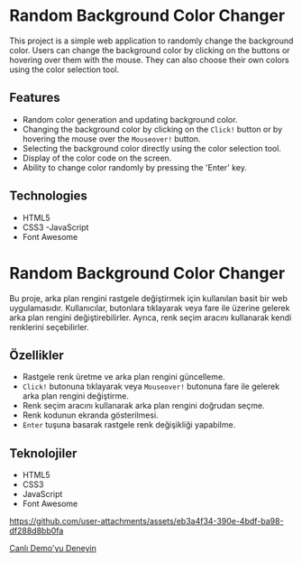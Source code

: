 # Random Background Color Changer

This project is a simple web application to randomly change the background color. Users can change the background color by clicking on the buttons or hovering over them with the mouse. They can also choose their own colors using the color selection tool.

## Features

- Random color generation and updating background color.
- Changing the background color by clicking on the `Click!` button or by hovering the mouse over the `Mouseover!` button.
- Selecting the background color directly using the color selection tool.
- Display of the color code on the screen.
- Ability to change color randomly by pressing the 'Enter' key.

## Technologies

- HTML5
- CSS3
-JavaScript
- Font Awesome

# Random Background Color Changer

Bu proje, arka plan rengini rastgele değiştirmek için kullanılan basit bir web uygulamasıdır. Kullanıcılar, butonlara tıklayarak veya fare ile üzerine gelerek arka plan rengini değiştirebilirler. Ayrıca, renk seçim aracını kullanarak kendi renklerini seçebilirler.

## Özellikler

- Rastgele renk üretme ve arka plan rengini güncelleme.
- `Click!` butonuna tıklayarak veya `Mouseover!` butonuna fare ile gelerek arka plan rengini değiştirme.
- Renk seçim aracını kullanarak arka plan rengini doğrudan seçme.
- Renk kodunun ekranda gösterilmesi.
- `Enter` tuşuna basarak rastgele renk değişikliği yapabilme.

## Teknolojiler

- HTML5
- CSS3
- JavaScript
- Font Awesome

https://github.com/user-attachments/assets/eb3a4f34-390e-4bdf-ba98-df288d8bb0fa

[Canlı Demo'yu Deneyin](https://fatihycan.github.io/Change-Random-Background-Color-App/)
